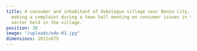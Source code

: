 ```yaml
---
title: A consumer and inhabitant of Ovbologun village near Benin city, Mr. Adams Imade,
  making a complaint during a town hall meeting on consumer issues in the electricity
  sector held in the village.
position: 38
image: "/uploads/edo-03.jpg"
dimensions: 1012x675
---
```


